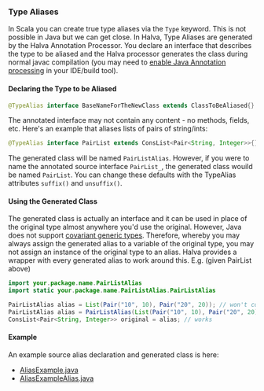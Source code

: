 ### Type Aliases

In Scala you can create true type aliases via the `Type` keyword. This is not possible in Java but we can get close. 
In Halva, Type Aliases are generated by the Halva Annotation Processor. You declare an interface that describes the type to be 
aliased and the Halva processor generates the class during normal 
javac compilation (you may need to [enable Java Annotation processing](../../../../../../../../IDEs.md) in your IDE/build tool).

#### Declaring the Type to be Aliased

```java
@TypeAlias interface BaseNameForTheNewClass extends ClassToBeAliased{}
```

The annotated interface may not contain any content - no methods, fields, etc. Here's an example that aliases lists of pairs of string/ints:

```java
@TypeAlias interface PairList extends ConsList<Pair<String, Integer>>{}
```

The generated class will be named `PairListAlias`. However, if you were to name the annotated source interface `PairList_`, 
the generated class wouild be named `PairList`. You can change these defaults with the TypeAlias attributes `suffix()` and `unsuffix()`.

#### Using the Generated Class 

The generated class is actually an interface and it can be used in place of the original type almost anywhere you'd use the original. However, Java does not support [covariant generic types](http://www.ibm.com/developerworks/library/j-jtp01255/). Therefore, whereby you may always assign the generated alias to a variable of the original type, you may not assign an instance of the original type to an alias. Halva provides a wrapper with every generated alias to work around this. E.g. (given PairList above)

```java
import your.package.name.PairListAlias
import static your.package.name.PairListAlias.PairListAlias

PairListAlias alias = List(Pair("10", 10), Pair("20", 20)); // won't compile - PairListAlias is not a ConsList<Pair<String, Integer>>
PairListAlias alias = PairListAlias(List(Pair("10", 10), Pair("20", 20))); // works
ConsList<Pair<String, Integer>> original = alias; // works
```

#### Example

An example source alias declaration and generated class is here:

* [AliasExample.java](https://github.com/Randgalt/halva/blob/master/examples/example-generated/AliasExample.java)
* [AliasExampleAlias.java](https://github.com/Randgalt/halva/blob/master/examples/example-generated/AliasExampleAlias.java)
